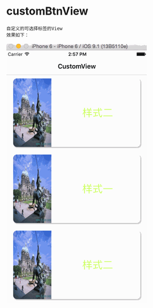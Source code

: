 # customBtnView
    自定义的可选择标签的View
    效果如下：
    


![alt text](https://github.com/sinceresk/customBtnView/blob/master/CustomView.gif)
